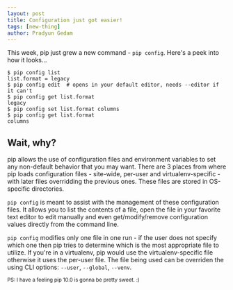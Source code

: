 ```yaml
---
layout: post
title: Configuration just got easier!
tags: [new-thing]
author: Pradyun Gedam
---
```


This week, pip just grew a new command - `pip config`. Here's a peek into how it looks...


```
$ pip config list
list.format = legacy
$ pip config edit  # opens in your default editor, needs --editor if it can't
$ pip config get list.format
legacy
$ pip config set list.format columns
$ pip config get list.format
columns
```

## Wait, why?

pip allows the use of configuration files and environment variables to set any non-default behavior that you may want. There are 3 places from where pip loads configuration files - site-wide, per-user and virtualenv-specific - with later files overridding the previous ones. These files are stored in OS-specific directories.

`pip config` is meant to assist with the management of these configuration files. It allows you to list the contents of a file, open the file in your favorite text editor to edit manually and even get/modify/remove configuration values directly from the command line.

`pip config` modifies only one file in one run - if the user does not specify which one then pip tries to determine which is the most appropriate file to utilize. If you're in a virtualenv, pip would use the virtualenv-specific file otherwise it uses the per-user file. The file being used can be overriden the using CLI options: `--user`, `--global`, `--venv`. 

<sub>PS: I have a feeling pip 10.0 is gonna be pretty sweet. :)</sub>
